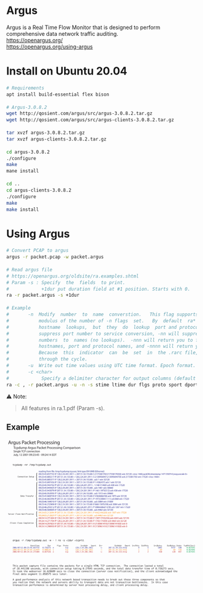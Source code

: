 # Argus
Argus is a Real Time Flow Monitor that is designed to perform comprehensive data network traffic auditing.  
https://openargus.org/  
https://openargus.org/using-argus  

# Install on Ubuntu 20.04

```bash
# Requirements
apt install build-essential flex bison

# Argus-3.0.8.2
wget http://qosient.com/argus/src/argus-3.0.8.2.tar.gz
wget http://qosient.com/argus/src/argus-clients-3.0.8.2.tar.gz

tar xvzf argus-3.0.8.2.tar.gz
tar xvzf argus-clients-3.0.8.2.tar.gz

cd argus-3.0.8.2
./configure
make
mane install

cd ..
cd argus-clients-3.0.8.2
./configure
make
make install
```
# Using Argus

 ```bash
# Convert PCAP to argus
argus -r packet.pcap -w packet.argus

# Read argus file
# https://openargus.org/oldsite/ra.examples.shtml
# Param -s : Specify  the  fields  to print.
#            +1dur put duration field at #1 position. Starts with 0.  
ra -r packet.argus -s +1dur

# Example
#       -n  Modify  number  to  name  converstion.   This flag supports 4 states, specified by the
#           modulus of the number of -n flags  set.   By  default  ra*  programs  do  not  provide
#           hostname  lookups,  but  they  do  lookup  port and protocol names.  The first -n will
#           suppress port number to service conversion, -nn will suppress translation of  protocol
#           numbers  to  names (no lookups).  -nnn will return you to full conversion, translating
#           hostnames, port and protocol names, and -nnnn will return you to the default behavior.
#           Because  this  indicator  can  be  set  in  the .rarc file, multiple -n flags progress
#           through the cycle.
#       -u  Write out time values using UTC time format. Epoch format.
#       -c <char>
#            Specify a delimiter character for output columns (default is ' ').
ra -c , -r packet.argus -u -n -s stime ltime dur flgs proto sport dport saddr daddr dco spkts dpkts pkts sbytes dbytes bytes > flows-dataset.csv
```
:warning: Note:
> All features in ra.1.pdf (Param -s).

## Example
![Using-Argus](argus.packet.processing.png)
